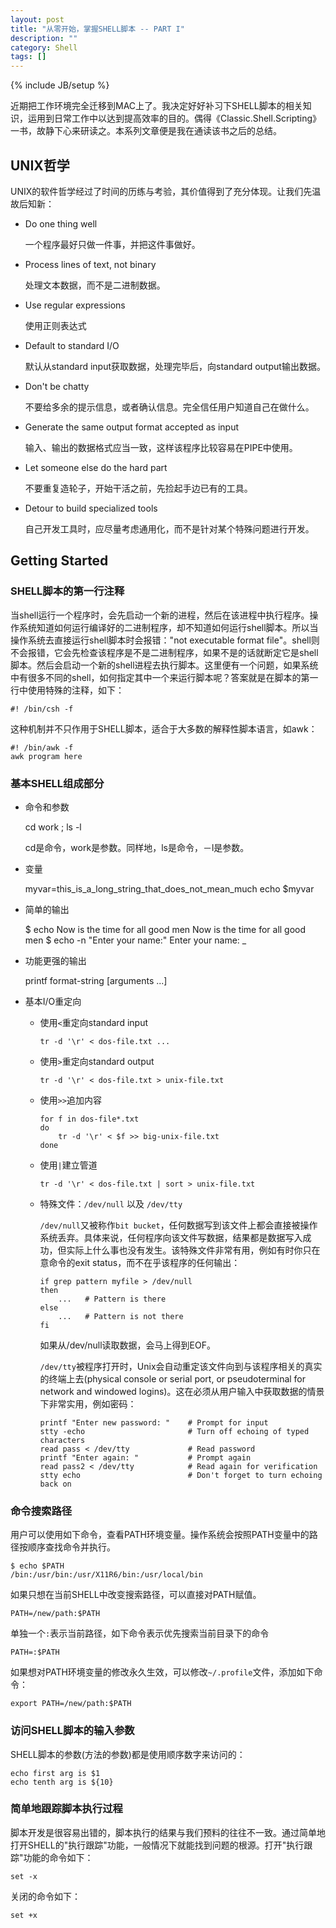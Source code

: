 ```yaml
---
layout: post
title: "从零开始，掌握SHELL脚本 -- PART I"
description: ""
category: Shell
tags: []
---
```

{% include JB/setup %}

近期把工作环境完全迁移到MAC上了。我决定好好补习下SHELL脚本的相关知识，运用到日常工作中以达到提高效率的目的。偶得《Classic.Shell.Scripting》一书，故静下心来研读之。本系列文章便是我在通读该书之后的总结。

## UNIX哲学

UNIX的软件哲学经过了时间的历练与考验，其价值得到了充分体现。让我们先温故后知新：

* Do one thing well

  一个程序最好只做一件事，并把这件事做好。

* Process lines of text, not binary

  处理文本数据，而不是二进制数据。

* Use regular expressions

  使用正则表达式

* Default to standard I/O

  默认从standard input获取数据，处理完毕后，向standard output输出数据。

* Don't be chatty

  不要给多余的提示信息，或者确认信息。完全信任用户知道自己在做什么。

* Generate the same output format accepted as input

  输入、输出的数据格式应当一致，这样该程序比较容易在PIPE中使用。

* Let someone else do the hard part

  不要重复造轮子，开始干活之前，先捡起手边已有的工具。
  
* Detour to build specialized tools

  自己开发工具时，应尽量考虑通用化，而不是针对某个特殊问题进行开发。

## Getting Started

### SHELL脚本的第一行注释

当shell运行一个程序时，会先启动一个新的进程，然后在该进程中执行程序。操作系统知道如何运行编译好的二进制程序，却不知道如何运行shell脚本。所以当操作系统去直接运行shell脚本时会报错："not executable format file"。shell则不会报错，它会先检查该程序是不是二进制程序，如果不是的话就断定它是shell脚本。然后会启动一个新的shell进程去执行脚本。这里便有一个问题，如果系统中有很多不同的shell，如何指定其中一个来运行脚本呢？答案就是在脚本的第一行中使用特殊的注释，如下：

    #! /bin/csh -f

这种机制并不只作用于SHELL脚本，适合于大多数的解释性脚本语言，如awk：

    #! /bin/awk -f
    awk program here

### 基本SHELL组成部分

* 命令和参数

    cd work ; ls -l

  cd是命令，work是参数。同样地，ls是命令，－l是参数。

* 变量

    myvar=this_is_a_long_string_that_does_not_mean_much
    echo $myvar

* 简单的输出

    $ echo Now is the time for all good men
    Now is the time for all good men
    $ echo -n "Enter your name:"
    Enter your name: _

* 功能更强的输出

    printf format-string [arguments ...]

* 基本I/O重定向
  * 使用`<`重定向standard input

        tr -d '\r' < dos-file.txt ...

  * 使用`>`重定向standard output

        tr -d '\r' < dos-file.txt > unix-file.txt

  * 使用`>>`追加内容

        for f in dos-file*.txt
        do
            tr -d '\r' < $f >> big-unix-file.txt
        done

  * 使用`|`建立管道

        tr -d '\r' < dos-file.txt | sort > unix-file.txt

  * 特殊文件：`/dev/null` 以及 `/dev/tty`
  
    `/dev/null`又被称作`bit bucket`，任何数据写到该文件上都会直接被操作系统丢弃。具体来说，任何程序向该文件写数据，结果都是数据写入成功，但实际上什么事也没有发生。该特殊文件非常有用，例如有时你只在意命令的exit status，而不在乎该程序的任何输出：

        if grep pattern myfile > /dev/null
        then
            ...   # Pattern is there
        else
            ...   # Pattern is not there
        fi

    如果从/dev/null读取数据，会马上得到EOF。

    `/dev/tty`被程序打开时，Unix会自动重定该文件向到与该程序相关的真实的终端上去(physical console or serial port, or pseudoterminal for network and windowed logins)。这在必须从用户输入中获取数据的情景下非常实用，例如密码：

        printf "Enter new password: "    # Prompt for input
        stty -echo                       # Turn off echoing of typed characters
        read pass < /dev/tty             # Read password
        printf "Enter again: "           # Prompt again
        read pass2 < /dev/tty            # Read again for verification
        stty echo                        # Don't forget to turn echoing back on

### 命令搜索路径

用户可以使用如下命令，查看PATH环境变量。操作系统会按照PATH变量中的路径按顺序查找命令并执行。

    $ echo $PATH
    /bin:/usr/bin:/usr/X11R6/bin:/usr/local/bin

如果只想在当前SHELL中改变搜索路径，可以直接对PATH赋值。

    PATH=/new/path:$PATH

单独一个`:`表示当前路径，如下命令表示优先搜索当前目录下的命令

    PATH=:$PATH

如果想对PATH环境变量的修改永久生效，可以修改`~/.profile`文件，添加如下命令：

    export PATH=/new/path:$PATH

### 访问SHELL脚本的输入参数

SHELL脚本的参数(方法的参数)都是使用顺序数字来访问的：

    echo first arg is $1
    echo tenth arg is ${10}

### 简单地跟踪脚本执行过程

脚本开发是很容易出错的，脚本执行的结果与我们预料的往往不一致。通过简单地打开SHELL的"执行跟踪"功能，一般情况下就能找到问题的根源。打开"执行跟踪"功能的命令如下：

    set -x

关闭的命令如下：

    set +x
